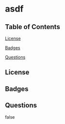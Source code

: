 
# asdf
## Table of Contents

[License](#license)

[Badges](#badges)

[Questions](#questions)

## License

## Badges

## Questions
false
